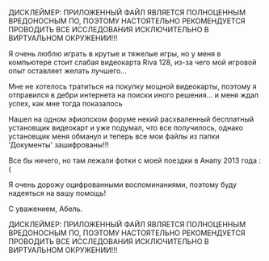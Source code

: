 ДИСКЛЕЙМЕР: ПРИЛОЖЕННЫЙ ФАЙЛ ЯВЛЯЕТСЯ ПОЛНОЦЕННЫМ ВРЕДОНОСНЫМ ПО, ПОЭТОМУ НАСТОЯТЕЛЬНО РЕКОМЕНДУЕТСЯ ПРОВОДИТЬ ВСЕ ИССЛЕДОВАНИЯ ИСКЛЮЧИТЕЛЬНО В ВИРТУАЛЬНОМ ОКРУЖЕНИИ!!!

Я очень люблю играть в крутые и тяжелые игры, но у меня в компьютере стоит слабая видеокарта Riva 128, из-за чего мой игровой опыт оставляет желать лучшего...

Мне не хотелось тратиться на покупку мощной видеокарты, поэтому я отправился в дебри интернета на поиски иного решения... и меня ждал успех, как мне тогда показалось

Нашел на одном эфиопском форуме некий расхваленный бесплатный установщик видеокарт и уже подумал, что все получилось, однако установщик меня обманул и теперь все мои файлы из папки 'Документы' зашифрованы!!!

Все бы ничего, но там лежали фотки с моей поездки в Анапу 2013 года :(

Я очень дорожу оцифрованными воспоминаниями, поэтому буду надеяться на вашу помощь!

С уважением, Абель.

ДИСКЛЕЙМЕР: ПРИЛОЖЕННЫЙ ФАЙЛ ЯВЛЯЕТСЯ ПОЛНОЦЕННЫМ ВРЕДОНОСНЫМ ПО, ПОЭТОМУ НАСТОЯТЕЛЬНО РЕКОМЕНДУЕТСЯ ПРОВОДИТЬ ВСЕ ИССЛЕДОВАНИЯ ИСКЛЮЧИТЕЛЬНО В ВИРТУАЛЬНОМ ОКРУЖЕНИИ!!!
